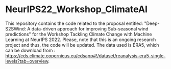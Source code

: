# NeurIPS22_Workshop_ClimateAI
This repository contains the code related to the proposal entitled: "Deep-S2SWind: A data-driven approach for improving Sub-seasonal wind predictions" for the Workshop Tackling Climate Change with Machine Learning at NeurIPS 2022. Please,  note that this is an ongoing research project and thus, the code will be updated.
The data used is ERA5, which can be download from : https://cds.climate.copernicus.eu/cdsapp#!/dataset/reanalysis-era5-single-levels?tab=overview. 
